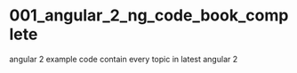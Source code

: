 # 001_angular_2_ng_code_book_complete
angular 2 example code contain every topic in latest angular 2
